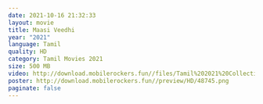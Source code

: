```yaml
---
date: 2021-10-16 21:32:33
layout: movie
title: Maasi Veedhi
year: "2021"
language: Tamil
quality: HD
category: Tamil Movies 2021
size: 500 MB
video: http://download.mobilerockers.fun//files/Tamil%202021%20Collection/Maasi%20Veedhi%20(2021)/Maasi%20Veedhi%20(2021)%20Full%20Movies/Maasi%20Veedhi%20(2021)%20HDRip/Maasi%20Veedhi%20(2021)%20HDRip%20Single%20Part.mp4
poster: http://download.mobilerockers.fun//preview/HD/48745.png
paginate: false
---
```

